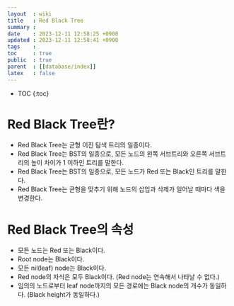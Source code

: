 ```yaml
---
layout  : wiki
title   : Red Black Tree
summary : 
date    : 2023-12-11 12:58:25 +0900
updated : 2023-12-11 12:58:41 +0900
tags    : 
toc     : true
public  : true
parent  : [[database/index]]
latex   : false
---
```

* TOC
{:toc}


# Red Black Tree란?
- Red Black Tree는 균형 이진 탐색 트리의 일종이다.
- Red Black Tree는 BST의 일종으로, 모든 노드의 왼쪽 서브트리와 오른쪽 서브트리의 높이 차이가 1 이하인 트리를 말한다.
- Red Black Tree는 BST의 일종으로, 모든 노드가 Red 또는 Black인 트리를 말한다.
- Red Black Tree는 균형을 맞추기 위해 노드의 삽입과 삭제가 일어날 때마다 색을 변경한다.

# Red Black Tree의 속성
- 모든 노드는 Red 또는 Black이다.
- Root node는 Black이다.
- 모든 nil(leaf) node는 Black이다.
- Red node의 자식은 모두 Black이다. (Red node는 연속해서 나타날 수 없다.)
- 임의의 노드로부터 leaf node까지의 모든 경로에는 Black node의 개수가 동일하다. (Black height가 동일하다.)